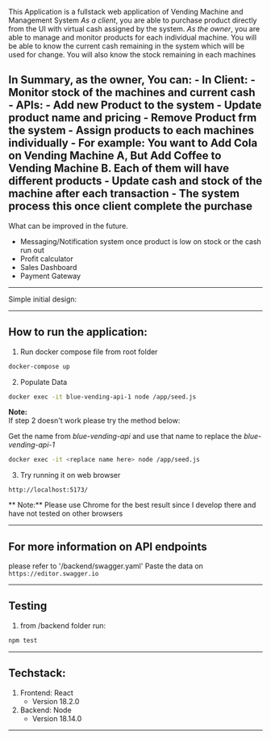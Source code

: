 This Application is a fullstack web application of Vending Machine and Management System
*As a client*, you are able to purchase product directly from the UI with virtual cash assigned by the system.
*As the owner*, you are able to manage and monitor products for each individual machine. 
You will be able to know the current cash remaining in the system which will be used for change. 
You will also know the stock remaining in each machines

In Summary, as the owner, You can:
    - In Client:
        - Monitor stock of the machines and current cash 
    - APIs:
        - Add new Product to the system
        - Update product name and pricing
        - Remove Product frm the system
        - Assign products to each machines individually
            - For example: You want to Add Cola on Vending Machine A, But Add Coffee to Vending Machine B. Each of them will have different products
        - Update cash and stock of the machine after each transaction 
            - The system process this once client complete the purchase
---

What can be improved in the future.
- Messaging/Notification system once product is low on stock or the cash run out
- Profit calculator
- Sales Dashboard
- Payment Gateway

---
Simple initial design:

---
## How to run the application:
1. Run docker compose file from root folder

```bash
docker-compose up
```

2. Populate Data

```bash
docker exec -it blue-vending-api-1 node /app/seed.js
```

**Note:**  
If step 2 doesn't work please try the method below:

Get the name from _blue-vending-api_ and use that name to replace the _blue-vending-api-1_

```bash
docker exec -it <replace name here> node /app/seed.js
```

3. Try running it on web browser

```console
http://localhost:5173/
```

** Note:** 
Please use Chrome for the best result since I develop there and have not tested on other browsers

---

## For more information on API endpoints
please refer to '/backend/swagger.yaml'
Paste the data on `https://editor.swagger.io`

---

## Testing

1. from /backend folder run:

```bash
npm test
```
---

## Techstack:
1. Frontend: React
    - Version 18.2.0
2. Backend: Node 
    - Version 18.14.0
--- 